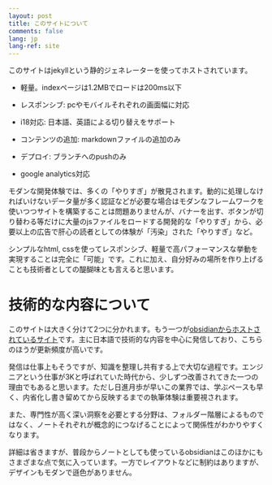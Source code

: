 ```yaml
---
layout: post
title: このサイトについて
comments: false
lang: jp
lang-ref: site
---
```


このサイトはjekyllという静的ジェネレーターを使ってホストされています。

- 軽量。indexページは1.2MBでロードは200ms以下
- レスポンシブ: pcやモバイルそれぞれの画面幅に対応
- i18対応: 日本語、英語による切り替えをサポート

- コンテンツの追加: markdownファイルの追加のみ
- デプロイ: ブランチへのpushのみ

- google analytics対応


モダンな開発体験では、多くの「やりすぎ」が散見されます。動的に処理しなければいけないデータ量が多く認証などが必要な場合はモダンなフレームワークを使いつつサイトを構築することは問題ありませんが、バナーを出す、ボタンが切り替わる等だけに大量のjsファイルをロードする開発的な「やりすぎ」から、必要以上の広告で肝心の読者としての体験が「汚染」された「やりすぎ」など。


シンプルなhtml, cssを使ってレスポンシブ、軽量で高パフォーマンスな挙動を実現することは完全に「可能」です。これに加え、自分好みの場所を作り上げることも技術者としての醍醐味とも言えると思います。


# 技術的な内容について
このサイトは大きく分けて2つに分かれます。もう一つが[obsidianからホストされているサイト](https://publish.obsidian.md/mdaisuke/)です。主に日本語で技術的な内容を中心に発信しており、こちらのほうが更新頻度が高いです。

発信は仕事上もそうですが、知識を整理し共有する上で大切な過程です。エンジニアという仕事が3Kと呼ばれていた時代から、少しずつ改善されてきた一つの理由でもあると思います。ただし日進月歩が早いこの業界では、学ぶペースも早く、内省化し書き留めてから反映するまでの執筆体験は重要視されます。

また、専門性が高く深い洞察を必要とする分野は、フォルダー階層によるものではなく、ノートそれぞれが概念的につなげることによって関係性がわかりやすくなります。

詳細は省きますが、普段からノートとしても使っているobsidianはこのほかにもさまざまな点で気に入っています。一方でレイアウトなどに制約はありますが、デザインもモダンで遜色がありません。
